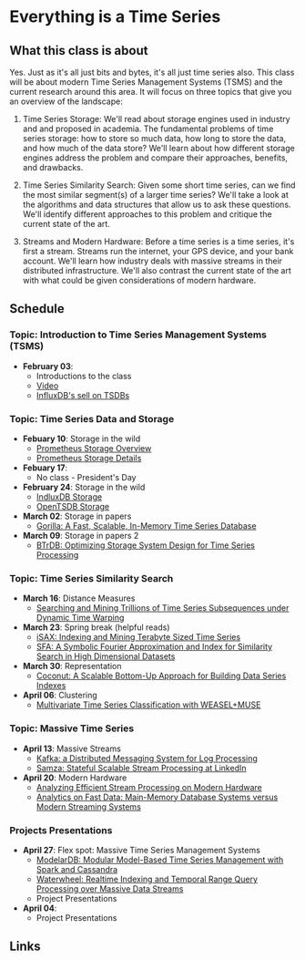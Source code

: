 # Everything is a Time Series

## What this class is about
Yes. Just as it's all just bits and bytes, it's all just time series also. This
class will be about modern Time Series Management Systems (TSMS) and the
current research around this area. It will focus on three topics that give you
an overview of the landscape:

1. Time Series Storage: We'll read about storage engines used in industry and
   and proposed in academia. The fundamental problems of time series storage:
   how to store so much data, how long to store the data, and how much of the
   data store? We'll learn about how different storage engines address the
   problem and compare their approaches, benefits, and drawbacks.

2. Time Series Similarity Search: Given some short time series, can we find the
   most similar segment(s) of a larger time series? We'll take a look at the
   algorithms and data structures that allow us to ask these questions. We'll
   identify different approaches to this problem and critique the current state
   of the art.

3. Streams and Modern Hardware: Before a time series is a time series, it's
   first a stream. Streams run the internet, your GPS device, and your bank
   account. We'll learn how industry deals with massive streams in their
   distributed infrastructure. We'll also contrast the current state of the art
   with what could be given considerations of modern hardware.

## Schedule

### Topic: Introduction to Time Series Management Systems (TSMS)

* **February 03**:
    * Introductions to the class
    * [Video][1]
    * [InfluxDB's sell on TSDBs][2]

### Topic: Time Series Data and Storage

* **Febuary 10**: Storage in the wild
    * [Prometheus Storage Overview](https://bit.ly/2QtsEM1)
    * [Prometheus Storage Details](https://bit.ly/32U9dOF)
* **Febuary 17**:
    * No class - President's Day
* **February 24**: Storage in the wild
    * [IndluxDB Storage](https://bit.ly/372pxjM)
    * [OpenTSDB Storage](https://bit.ly/2NPRDXP)
* **March 02**: Storage in papers
    * [Gorilla: A Fast, Scalable, In-Memory Time Series Database](./papers/gorilla.pdf) 
* **March 09**: Storage in papers 2
    * [BTrDB: Optimizing Storage System Design for Time Series Processing](./papers/btrdb.pdf) 

### Topic: Time Series Similarity Search

* **March 16**: Distance Measures
    * [Searching and Mining Trillions of Time Series Subsequences under Dynamic Time Warping](keogh_trillion.pdf)
* **March 23**: Spring break (helpful reads)
    * [iSAX: Indexing and Mining Terabyte Sized Time Series](./papers/iSAX.pdf) 
    * [SFA: A Symbolic Fourier Approximation and Index for Similarity Search in High Dimensional Datasets](./papers/sfa.pdf) 
* **March 30**: Representation
    * [Coconut: A Scalable Bottom-Up Approach for Building Data Series Indexes](./papers/coconut.pdf) 
* **April 06**: Clustering
    * [Multivariate Time Series Classification with WEASEL+MUSE](./papers/weasel_muse.pdf) 

### Topic: Massive Time Series

* **April 13**: Massive Streams
    * [Kafka: a Distributed Messaging System for Log Processing](./papers/Kafka.pdf) 
    * [Samza: Stateful Scalable Stream Processing at LinkedIn](./papers/samza.pdf) 
* **April 20**: Modern Hardware
    * [Analyzing Efficient Stream Processing on Modern Hardware](./papers/efficient_streams_on_modern_hardware.pdf)
    * [Analytics on Fast Data: Main-Memory Database Systems versus Modern Streaming Systems](./papers/mmdb_vs_streams.pdf) 

### Projects Presentations

* **April 27**: Flex spot: Massive Time Series Management Systems
    * [ModelarDB: Modular Model-Based Time Series Management with Spark and Cassandra](./papers/modelar.pdf) 
    * [Waterwheel: Realtime Indexing and Temporal Range Query Processing over Massive Data Streams](./papers/waterwheel.pdf) 
    * Project Presentations
* **April 04**:
    * Project Presentations

## Links

[1]: https://bit.ly/33UrRHy  
[2]: https://bit.ly/33SpdlR  
[3]: https://bit.ly/2QtsEM1 
[4]: https://bit.ly/32U9dOF 
[5]: https://bit.ly/372pxjM 
[6]: https://bit.ly/2NPRDXP 
[7]: ./papers/gorilla.pdf  
[8]: ./papers/btrdb.pdf  
[9]: ./papers/keogh_trillion.pdf 
[10]: ./papers/iSAX.pdf  
[11]: ./papers/sfa.pdf  
[12]: ./papers/coconut.pdf  
[13]: ./papers/weasel_muse.pdf  
[14]: ./papers/Kafka.pdf  
[15]: ./papers/samza.pdf  
[16]: ./papers/efficient_streams_on_modern_hardware.pdf 
[17]: ./papers/mmdb_vs_streams.pdf  
[18]: ./papers/modelar.pdf  
[19]: ./papers/waterwheel.pdf  


